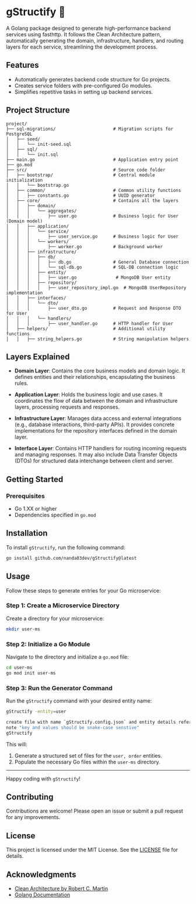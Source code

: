 # gStructify 🚀

A Golang package designed to generate high-performance backend services using fasthttp. It follows the Clean Architecture pattern, automatically generating the domain, infrastructure, handlers, and routing layers for each service, streamlining the development process.

## Features
- Automatically generates backend code structure for Go projects.
- Creates service folders with pre-configured Go modules.
- Simplifies repetitive tasks in setting up backend services.

## Project Structure

```
project/
├── sql-migrations/                      # Migration scripts for PostgreSQL
│   ├── seed/     
│   │   └── init-seed.sql   
│   ├── sql/     
│   │   └── init.sql
├── main.go                              # Application entry point
├── go.mod
├── src/                                 # Source code folder
│   ├── bootstrap/                       # Central module initialization
│   │   └── bootstrap.go               
│   ├── common/                          # Common utility functions
│   │   ├── constants.go                 # UUID generator
│   ├── core/                            # Contains all the layers
│   │   ├── domain/
│   │   │   └── aggregates/
│   │   │       ├── user.go              # Business logic for User (Domain model)
│   │   ├── application/
│   │   │   └── service/
│   │   │       ├── user_service.go      # Business logic for User
│   │   │   └── workers/
│   │   │       ├── worker.go            # Background worker
│   │   ├── infrastructure/
│   │   │   ├── db/
│   │   │   │   ├── db.go                # General Database connection
│   │   │   │   └── sql-db.go            # SQL-DB connection logic
│   │   │   ├── entity/
│   │   │   │   ├── user.go               # MongoDB User entity
│   │   │   ├── repository/
│   │   │   │   ├── user_repository_impl.go  # MongoDB UserRepository implementation
│   │   ├── interfaces/
│   │   │   └── dto/
│   │   │       ├── user_dto.go          # Request and Response DTO for User
│   │   │   └── handlers/
│   │   │       ├── user_handler.go      # HTTP handler for User
│   ├── helpers/                         # Additional utility functions 
│   │   ├── string_helpers.go            # String manipulation helpers

```

## Layers Explained

- **Domain Layer**: Contains the core business models and domain logic. It defines entities and their relationships, encapsulating the business rules.

- **Application Layer**: Holds the business logic and use cases. It coordinates the flow of data between the domain and infrastructure layers, processing requests and responses.

- **Infrastructure Layer**: Manages data access and external integrations (e.g., database interactions, third-party APIs). It provides concrete implementations for the repository interfaces defined in the domain layer.

- **Interface Layer**: Contains HTTP handlers for routing incoming requests and managing responses. It may also include Data Transfer Objects (DTOs) for structured data interchange between client and server.

## Getting Started

### Prerequisites

- Go 1.XX or higher
- Dependencies specified in `go.mod`

## Installation

To install `gStructify`, run the following command:

```bash
go install github.com/nanda03dev/gStructify@latest
```

## Usage

Follow these steps to generate entries for your Go microservice:

### Step 1: Create a Microservice Directory
Create a directory for your microservice:
```bash
mkdir user-ms
```

### Step 2: Initialize a Go Module
Navigate to the directory and initialize a `go.mod` file:
```bash
cd user-ms
go mod init user-ms
```

### Step 3: Run the Generator Command
Run the `gStructify` command with your desired entity name:
```bash
gStructify -entity=user

create file with name `gStructify.config.json` and entity details refer sample config file below
note "key and values should be snake-case senstive"
gStructify 
```

This will:
1. Generate a structured set of files for the `user, order` entities.
2. Populate the necessary Go files within the `user-ms` directory.

---

Happy coding with `gStructify`!

## Contributing

Contributions are welcome! Please open an issue or submit a pull request for any improvements.

## License

This project is licensed under the MIT License. See the [LICENSE](LICENSE) file for details.

## Acknowledgments

- [Clean Architecture by Robert C. Martin](https://www.oreilly.com/library/view/clean-architecture-a/9780134494166/)
- [Golang Documentation](https://golang.org/doc/)
```
